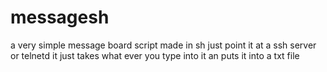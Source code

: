 # messagesh
a very simple message board script made in sh just point it at a ssh server or telnetd 
it just takes what ever you type into it an puts it into a txt file

